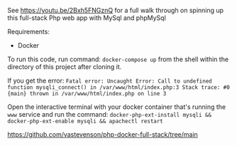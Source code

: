See https://youtu.be/2Bxh5FNGznQ for a full walk through on spinning up this full-stack Php web app with MySql and phpMySql

Requirements:

- Docker

To run this code, run command: `docker-compose up` from the shell within the directory of this project after cloning it.

If you get the error: `Fatal error: Uncaught Error: Call to undefined function mysqli_connect() in /var/www/html/index.php:3 Stack trace: #0 {main} thrown in /var/www/html/index.php on line 3`

Open the interactive terminal with your docker container that's running the `www` service and run the command: `docker-php-ext-install mysqli && docker-php-ext-enable mysqli && apachectl restart`

https://github.com/vastevenson/php-docker-full-stack/tree/main
